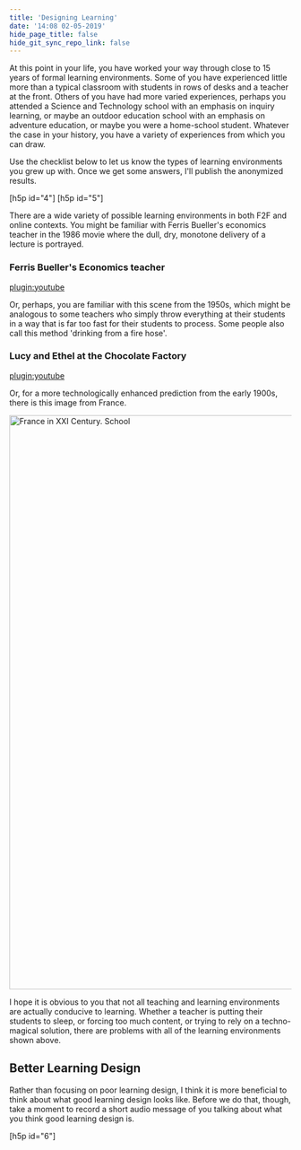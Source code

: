 ```yaml
---
title: 'Designing Learning'
date: '14:08 02-05-2019'
hide_page_title: false
hide_git_sync_repo_link: false
---
```


At this point in your life, you have worked your way through close to 15 years of formal learning environments. Some of you have experienced little more than a typical classroom with students in rows of desks and a teacher at the front. Others of you have had more varied experiences, perhaps you attended a Science and Technology school with an emphasis on inquiry learning, or maybe an outdoor education school with an emphasis on adventure education, or maybe you were a home-school student. Whatever the case in your history, you have a variety of experiences from which you can draw.

Use the checklist below to let us know the types of learning environments you grew up with. Once we get some answers, I'll publish the anonymized results.

[h5p id="4"]
[h5p id="5"]

There are a wide variety of possible learning environments in both F2F and online contexts. You might be familiar with Ferris Bueller's economics teacher in the 1986 movie where the dull, dry, monotone delivery of a lecture is portrayed.

### Ferris Bueller's Economics teacher

[plugin:youtube](https://www.youtube.com/watch?v=uhiCFdWeQfA)

Or, perhaps, you are familiar with this scene from the 1950s, which might be analogous to some teachers who simply throw everything at their students in a way that is far too fast for their students to process. Some people also call this method 'drinking from a fire hose'.

### Lucy and Ethel at the Chocolate Factory

[plugin:youtube](https://www.youtube.com/watch?v=8NPzLBSBzPI)

Or, for a more technologically enhanced prediction from the early 1900s, there is this image from France.

<a title="Jean Marc Cote (if 1901) or Villemard (if 1910)
http://publicdomainreview.org/2012/06/30/france-in-the-year-2000-1899-1910/ [Public domain], via Wikimedia Commons" href="https://commons.wikimedia.org/wiki/File:France_in_XXI_Century._School.jpg"><img width="1024" alt="France in XXI Century. School" src="https://upload.wikimedia.org/wikipedia/commons/thumb/0/05/France_in_XXI_Century._School.jpg/512px-France_in_XXI_Century._School.jpg"></a>

I hope it is obvious to you that not all teaching and learning environments are actually conducive to learning. Whether a teacher is putting their students to sleep, or forcing too much content, or trying to rely on a techno-magical solution, there are problems with all of the learning environments shown above.

## Better Learning Design

Rather than focusing on poor learning design, I think it is more beneficial to think about what good learning design looks like. Before we do that, though, take a moment to record a short audio message of you talking about what you think good learning design is.

 [h5p id="6"]
